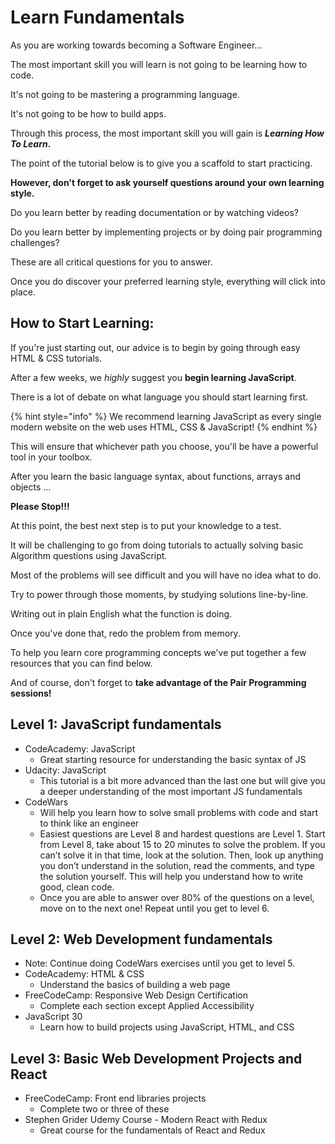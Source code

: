 # Learn Fundamentals

As you are working towards becoming a Software Engineer...

The most important skill you will learn is not going to be learning how to code. 

It's not going to be mastering a programming language. 

It's not going to be how to build apps. 

Through this process, the most important skill you will gain is _**Learning How To Learn**_**.** 

The point of the tutorial below is to give you a scaffold to start practicing. 

**However, don't forget to ask yourself questions around your own learning style.** 

Do you learn better by reading documentation or by watching videos? 

Do you learn better by implementing projects or by doing pair programming challenges? 

These are all critical questions for you to answer. 

Once you do discover your preferred learning style, everything will click into place. 

## How to Start Learning: 

If you're just starting out, our advice is to begin by going through easy HTML & CSS tutorials. 

After a few weeks, we _highly_ suggest you **begin learning JavaScript**. 

There is a lot of debate on what language you should start learning first. 

{% hint style="info" %}
We recommend learning JavaScript as every single modern website on the web uses HTML, CSS & JavaScript!
{% endhint %}

 This will ensure that whichever path you choose, you'll be have a powerful tool in your toolbox. 

After you learn the basic language syntax, about functions, arrays and objects ...

**Please Stop!!!**

At this point, the best next step is to put your knowledge to a test. 

It will be challenging to go from doing tutorials to actually solving basic Algorithm questions using JavaScript. 

Most of the problems will see difficult and you will have no idea what to do. 

Try to power through those moments, by studying solutions line-by-line. 

Writing out in plain English what the function is doing.

Once you've done that, redo the problem from memory.

To help you learn core programming concepts we've put together a few resources that you can find below. 

And of course, don't forget to **take advantage of the Pair Programming sessions!** 

## **Level 1: JavaScript fundamentals**

* CodeAcademy: JavaScript
  * Great starting resource for understanding the basic syntax of JS
* Udacity: JavaScript
  * This tutorial is a bit more advanced than the last one but will give you a deeper understanding of the most important JS fundamentals
* CodeWars
  * Will help you learn how to solve small problems with code and start to think like an engineer
  * Easiest questions are Level 8 and hardest questions are Level 1. Start from Level 8, take about 15 to 20 minutes to solve the problem. If you can’t solve it in that time, look at the solution. Then, look up anything you don’t understand in the solution, read the comments, and type the solution yourself. This will help you understand how to write good, clean code.
  * Once you are able to answer over 80% of the questions on a level, move on to the next one! Repeat until you get to level 6.

## Level 2: Web Development fundamentals

* Note: Continue doing CodeWars exercises until you get to level 5.
* CodeAcademy: HTML & CSS
  * Understand the basics of building a web page
* FreeCodeCamp: Responsive Web Design Certification
  * Complete each section except Applied Accessibility
* JavaScript 30
  * Learn how to build projects using JavaScript, HTML, and CSS

## Level 3: Basic Web Development Projects and React

* FreeCodeCamp: Front end libraries projects
  * Complete two or three of these
* Stephen Grider Udemy Course - Modern React with Redux
  * Great course for the fundamentals of React and Redux





